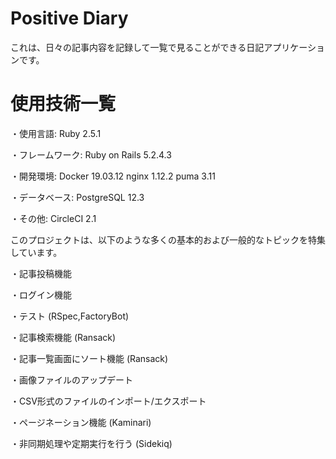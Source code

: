 # Positive Diary

これは、日々の記事内容を記録して一覧で見ることができる日記アプリケーションです。

# 使用技術一覧
・使用言語: Ruby 2.5.1

・フレームワーク: Ruby on Rails 5.2.4.3

・開発環境: Docker 19.03.12   nginx 1.12.2    puma 3.11

・データベース: PostgreSQL 12.3

・その他:  CircleCI 2.1




このプロジェクトは、以下のような多くの基本的および一般的なトピックを特集しています。

・記事投稿機能

・ログイン機能

・テスト (RSpec,FactoryBot)

・記事検索機能 (Ransack)

・記事一覧画面にソート機能 (Ransack)

・画像ファイルのアップデート 

・CSV形式のファイルのインポート/エクスポート

・ページネーション機能 (Kaminari)

・非同期処理や定期実行を行う (Sidekiq)